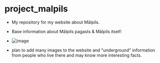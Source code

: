 # project_malpils
- My repository for my website about Mālpils.
- Base information about Mālpils pagasts & Mālpils itself:
- ![image](https://github.com/user-attachments/assets/92f976f0-7be2-4151-ad58-a3c9045adee7)
 

- plan to add many images to the website and "underground" information from people who live there and may know more interesting facts.
